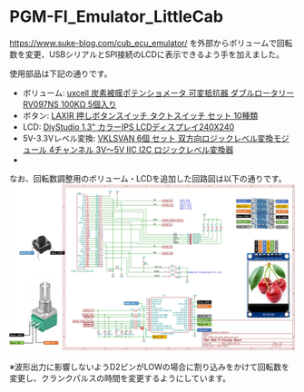 # PGM-FI_Emulator_LittleCab

https://www.suke-blog.com/cub_ecu_emulator/ を外部からボリュームで回転数を変更、USBシリアルとSPI接続のLCDに表示できるよう手を加えました。  

使用部品は下記の通りです。  
* ボリューム: [uxcell 炭素被膜ポテンショメータ 可変抵抗器 ダブルロータリー RV097NS 100KΩ 5個入り](https://www.amazon.co.jp/dp/B07TFT9ZJK/)  
* ボタン: [LAXIR 押しボタンスイッチ タクトスイッチ セット 10種類](https://www.amazon.co.jp/dp/B0B2WNJC3D/)  
* LCD: [DiyStudio 1.3" カラーIPS LCDディスプレイ240X240](https://www.amazon.co.jp/dp/B07SZC2PSP/)  
* 5V-3.3Vレベル変換: [VKLSVAN 6個 セット 双方向ロジックレベル変換モジュール 4チャンネル 3V～5V IIC I2C ロジックレベル変換器](https://www.amazon.co.jp/dp/B086WWCJGQ/)  
* 
なお、回転数調整用のボリューム・LCDを追加した回路図は以下の通りです。
![回路図](image/image.png)  

※波形出力に影響しないようD2ピンがLOWの場合に割り込みをかけて回転数を変更し、クランクパルスの時間を変更するようにしています。